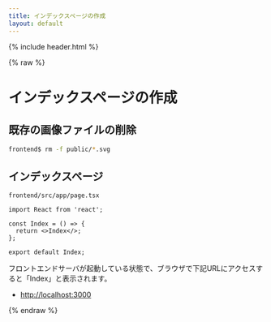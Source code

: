 ```yaml
---
title: インデックスページの作成
layout: default
---
```


{% include header.html %}

{% raw %}

# インデックスページの作成

## 既存の画像ファイルの削除
```bash
frontend$ rm -f public/*.svg
```

## インデックスページ
`frontend/src/app/page.tsx`
```tsx
import React from 'react';

const Index = () => {
  return <>Index</>;
};

export default Index;
```

フロントエンドサーバが起動している状態で、ブラウザで下記URLにアクセスすると「Index」と表示されます。
- [http://localhost:3000](http://localhost:3000)

{% endraw %}
